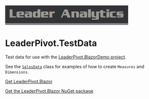 ![Leader Analytics](./logo.png)

# LeaderPivot.TestData

Test data for use with the [LeaderPivot.BlazorDemo project](https://github.com/leaderanalytics/LeaderPivot.BlazorDemo).

See the [`SalesData`](https://github.com/leaderanalytics/LeaderPivot.TestData/blob/main/LeaderPivot.TestData/SalesData.cs) class for examples of how to create `Measures` and `Dimensions`.

[Get LeaderPivot.Blazor](https://github.com/leaderanalytics/LeaderPivot.Blazor)

[Get the LeaderPivot.Blazor NuGet package](https://www.nuget.org/packages/LeaderAnalytics.LeaderPivot.Blazor/)